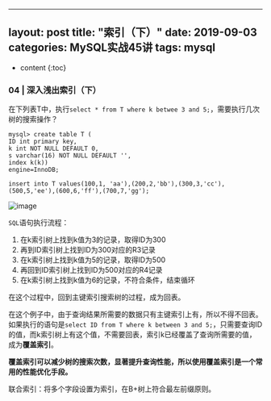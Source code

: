 ---
 layout: post
 title:  "索引（下）"
 date:   2019-09-03
 categories: MySQL实战45讲
 tags: mysql
 ---
 
 * content
 {:toc}
 
 ### 04 | 深入浅出索引（下）

在下列表T中，执行`select * from T where k betwee 3 and 5;`，需要执行几次树的搜索操作？

```
mysql> create table T (
ID int primary key,
k int NOT NULL DEFAULT 0, 
s varchar(16) NOT NULL DEFAULT '',
index k(k))
engine=InnoDB;

insert into T values(100,1, 'aa'),(200,2,'bb'),(300,3,'cc'),(500,5,'ee'),(600,6,'ff'),(700,7,'gg');
```

![image](036BC9532673427AA9B5E04C3615E437)

`SQL`语句执行流程：
1. 在k索引树上找到k值为3的记录，取得ID为300
2. 再到ID索引树上找到ID为300对应的R3记录
3. 在k索引树上找到k值为5的记录，取得ID为500
4. 再回到ID索引树上找到ID为500对应的R4记录
5. 在k索引树上找到k值为6的记录，不符合条件，结束循环

在这个过程中，回到主键索引搜索树的过程，成为回表。

在这个例子中，由于查询结果所需要的数据只有主键索引上有，所以不得不回表。如果执行的语句是`select ID from T where k between 3 and 5;`，只需要查询ID的值，而k索引树上有这个值，不需要回表，索引k已经覆盖了查询所需要的值，成为**覆盖索引**。

**覆盖索引可以减少树的搜索次数，显著提升查询性能，所以使用覆盖索引是一个常用的性能优化手段。**

联合索引：将多个字段设置为索引，在B+树上符合最左前缀原则。






